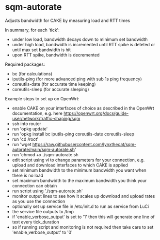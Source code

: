 # sqm-autorate
Adjusts bandwidth for CAKE by measuring load and RTT times

In summary, for each 'tick':

- under low load, bandwidth decays down to minimum set bandwidth
- under high load, bandwidth is incremented until RTT spike is deteted or until max set bandwidth is hit 
- upon RTT spike, bandwidth is decremented 

Required packages: 

* bc (for calculations) 
* iputils-ping (for more advanced ping with sub 1s ping frequency)
* coreutils-date (for accurate time keeping)
* coreutils-sleep (for accurate sleeping)

Example steps to set up on OpenWrt:

* enable CAKE on your interfaces of choice as described in the OpenWrt documentation, e.g. here 
https://openwrt.org/docs/guide-user/network/traffic-shaping/sqm
* ssh into router
* run 'opkg update'
* run 'opkg install bc iputils-ping coreutils-date coreutils-sleep
* run 'cd /root'
* run 'wget https://raw.githubusercontent.com/lynxthecat/sqm-autorate/main/sqm-autorate.sh'
* run 'chmod +x ./sqm-autorate.sh
* edit script using vi to change parameters for your connection, e.g. upload and download interfaces to which CAKE is applied
* set minimum bandwidth to the minimum bandwidth you want when there is no load
* set maximum bandwidth to the maximum bandwidth you think your connection can obtain
* run script using './sqm-autorate.sh'
* monitor output lines to see how it scales up download and upload rates as you use the connection
* optionally set up service file in /etc/init.d to run as service from LuCi
* the service file outputs to /tmp
* if 'enable_verbose_output' is set to '1' then this will generate one line of text every tick_duration
* so if running script and monitoring is not required then take care to set 'enable_verbose_output' to '0'
